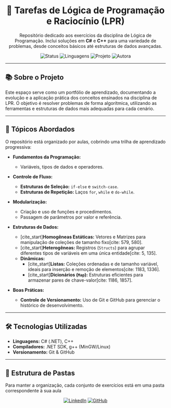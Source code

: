 <h1 align="center">📘 Tarefas de Lógica de Programação e Raciocínio (LPR)</h1>

<p align="center">
  Repositório dedicado aos exercícios da disciplina de Lógica de Programação. Inclui soluções em <strong>C#</strong> e <strong>C++</strong> para uma variedade de problemas, desde conceitos básicos até estruturas de dados avançadas.
</p>

<p align="center">
  <img src="https://img.shields.io/badge/Status-Em%20Andamento-yellow?style=for-the-badge" alt="Status">
  <img src="https://img.shields.io/badge/Linguagens-C++%20%7C%20CSharp-blue?style=for-the-badge&logo=cplusplus&logoColor=white" alt="Linguagens">
  <img src="https://img.shields.io/badge/Projeto-Educacional-green?style=for-the-badge&logo=github" alt="Projeto">
   <img src="https://img.shields.io/badge/Feito%20por-Ana%20Cecília-ff69b4?style=for-the-badge" alt="Autora">


</p>

---

## 📚 Sobre o Projeto

Este espaço serve como um portfólio de aprendizado, documentando a evolução e a aplicação prática dos conceitos ensinados na disciplina de LPR. O objetivo é resolver problemas de forma algorítmica, utilizando as ferramentas e estruturas de dados mais adequadas para cada cenário.

---

## 🧠 Tópicos Abordados

O repositório está organizado por aulas, cobrindo uma trilha de aprendizado progressiva:

* **Fundamentos da Programação:**
    * Variáveis, tipos de dados e operadores.

* **Controle de Fluxo:**
    * **Estruturas de Seleção:** `if-else` e `switch-case`.
    * **Estruturas de Repetição:** Laços `for`, `while` e `do-while`.

* **Modularização:**
    * Criação e uso de funções e procedimentos.
    * Passagem de parâmetros por valor e referência.

* **Estruturas de Dados:**
    * [cite_start]**Homogêneas Estáticas:** Vetores e Matrizes para manipulação de coleções de tamanho fixo[cite: 579, 580].
    * [cite_start]**Heterogêneas:** Registros (`Structs`) para agrupar diferentes tipos de variáveis em uma única entidade[cite: 5, 135].
    * **Dinâmicas:**
        * [cite_start]**Listas:** Coleções ordenadas e de tamanho variável, ideais para inserção e remoção de elementos[cite: 1183, 1336].
        * [cite_start]**Dicionários (`Map`):** Estruturas eficientes para armazenar pares de chave-valor[cite: 1186, 1857].

* **Boas Práticas:**
    * **Controle de Versionamento:** Uso de Git e GitHub para gerenciar o histórico de desenvolvimento.

---

## 🛠️ Tecnologias Utilizadas

* **Linguagens:** C# (.NET), C++
* **Compiladores:** .NET SDK, g++ (MinGW/Linux)
* **Versionamento:** Git & GitHub

---

## 📁 Estrutura de Pastas

Para manter a organização, cada conjunto de exercícios está em uma pasta correspondente à sua aula

<p align="center">
<a href="https://www.linkedin.com/in/cfsilva-ana" target="_blank"><img src="https://img.icons8.com/?size=100&id=98960&format=png&color=000000" alt="LinkedIn"></a>
<a href="https://github.com/Cfsilva-ana" target="_blank"><img src="https://img.icons8.com/?size=100&id=62856&format=png&color=000000" alt="GitHub"></a>
</p>
